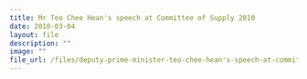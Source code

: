 ```yaml
---
title: Mr Teo Chee Hean's speech at Committee of Supply 2010
date: 2010-03-04
layout: file
description: ""
image: ""
file_url: /files/deputy-prime-minister-teo-chee-hean's-speech-at-committee-of-supply-2010.pdf
---
```


